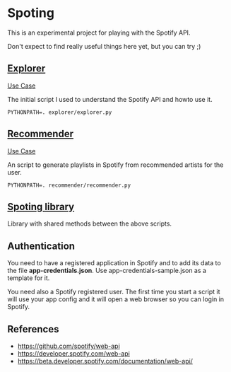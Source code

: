 # Spoting

This is an experimental project for playing with the Spotify API.

Don't expect to find really useful things here yet, but you can try ;)

## [Explorer](explorer)

[Use Case](https://github.com/acs/spoting/blob/master/doc/use_cases.md#general-explorer)


The initial script I used to understand the Spotify API and howto use it.

`PYTHONPATH=. explorer/explorer.py`


## [Recommender](recommender)

[Use Case](https://github.com/acs/spoting/blob/master/doc/use_cases.md#finding-new-artists-to-follow)

An script to generate playlists in Spotify from recommended artists for the user. 

`PYTHONPATH=. recommender/recommender.py`

## [Spoting library](spoting)

Library with shared methods between the above scripts.

## Authentication
 
You need to have a registered application in Spotify and to add its data to the file **app-credentials.json**.
Use app-credentials-sample.json as a template for it.

You need also a Spotify registered user. The first time you start a script it will use your app config and it will open a web browser so you can login in Spotify.


## References 

* https://github.com/spotify/web-api
* https://developer.spotify.com/web-api
* https://beta.developer.spotify.com/documentation/web-api/
